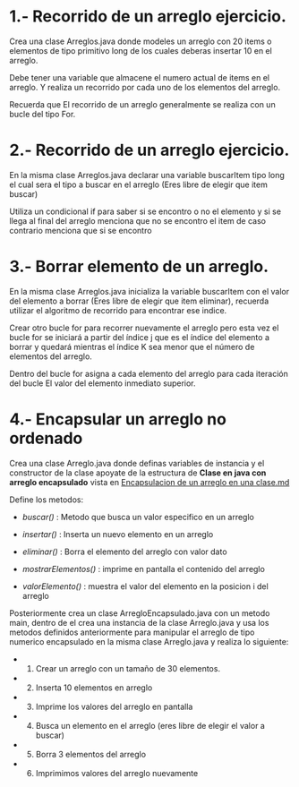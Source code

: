# 1.- Recorrido de un arreglo ejercicio.

Crea una clase Arreglos.java donde modeles un arreglo con 20 items o elementos de tipo primitivo long de los cuales deberas insertar 10 en el arreglo.

Debe tener una variable que almacene el numero actual de items en el arreglo.
Y realiza un recorrido por cada uno de los elementos del arreglo.

Recuerda que El recorrido de un arreglo generalmente se realiza con un bucle del tipo For.

# 2.- Recorrido de un arreglo ejercicio.

En la misma clase Arreglos.java declarar una variable buscarItem tipo long el cual sera el tipo a buscar en el arreglo (Eres libre de elegir que item buscar)

Utiliza un condicional if para saber si se encontro o no el elemento y si se llega al final del arreglo menciona que no se encontro el item de caso contrario menciona que si se encontro

# 3.- Borrar elemento de un arreglo.

En la misma clase Arreglos.java inicializa la variable buscarItem con el valor del elemento a borrar (Eres libre de elegir que item eliminar), recuerda utilizar el algoritmo de recorrido para encontrar ese indice.

Crear otro bucle for para recorrer nuevamente el arreglo pero esta vez el bucle for se iniciará a partir del índice j que es el índice del elemento a borrar y quedará mientras el índice K sea menor que el número de elementos del arreglo.

Dentro del bucle for asigna a cada elemento del arreglo para cada iteración del bucle El valor del elemento inmediato superior.

# 4.- Encapsular un arreglo no ordenado

Crea una clase Arreglo.java donde definas variables de instancia y el constructor de la clase apoyate de la estructura de **Clase en java con arreglo encapsulado** vista en [Encapsulacion de un arreglo en una clase.md](https://github.com/VictorDeGallegos/Estructuras-De-Datos-con-Java-UDEMY/blob/main/Contenido%20del%20curso/4.Arreglos%20encapsulamiento/1.Encapsulacion%20de%20un%20arreglo%20en%20una%20clase.md#clase-en-java-con-arreglo-encapsulado)

Define los metodos:

- _buscar()_ : Metodo que busca un valor especifico en un arreglo

- _insertar()_ : Inserta un nuevo elemento en un arreglo

- _eliminar()_ : Borra el elemento del arreglo con valor dato

- _mostrarElementos()_ : imprime en pantalla el contenido del arreglo

- _valorElemento()_ : muestra el valor del elemento en la posicion i del arreglo

Posteriormente crea un clase ArregloEncapsulado.java con un metodo main, dentro de el crea una instancia de la clase Arreglo.java y usa los metodos definidos anteriormente para manipular el arreglo de tipo numerico encapsulado en la misma clase Arreglo.java y realiza lo siguiente:

- 1. Crear un arreglo con un tamaño de 30 elementos.

- 2. Inserta 10 elementos en arreglo

- 3. Imprime los valores del arreglo en pantalla

- 4. Busca un elemento en el arreglo (eres libre de elegir el valor a buscar)

- 5. Borra 3 elementos del arreglo

- 6. Imprimimos valores del arreglo nuevamente

